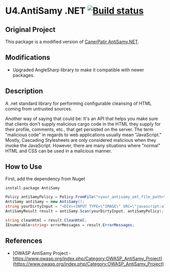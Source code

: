 U4.AntiSamy .NET [![Build status](https://ci.appveyor.com/api/projects/status/fqd8927i932hbr9j?svg=true)](https://ci.appveyor.com/project/CanerPatir/antisamy-net)
========

Original Project
----------
This package is a modified version of [CanerPatir AntiSamy.NET](https://github.com/CanerPatir/AntiSamy.NET).

Modifications
----------
- Upgraded AngleSharp library to make it compatible with newer packages.

Description
----------
A .net standard library for performing configurable cleansing of HTML coming from untrusted sources.

Another way of saying that could be: It's an API that helps you make sure that clients don't supply malicious cargo code in the HTML they supply for their profile, comments, etc., 
that get persisted on the server. The term "malicious code" in regards to web applications usually mean "JavaScript." Mostly, Cascading Stylesheets are only considered malicious 
when they invoke the JavaScript. However, there are many situations where "normal" HTML and CSS can be used in a malicious manner.

How to Use
----------
First, add the dependency from Nuget
```powershall
install-package AntiSamy
```

```csharp
Policy antiSamyPolicy = Policy.FromFile("<your_antisamy_xml_file_path>")
AntiSamy antiSamy = new AntiSamy(); 
string yourDirtyInput = "<DIV><INPUT TYPE=\"IMAGE\" SRC=\"javascript:alert('XSS');\"></DIV>";
AntiSamyResult result = antiSamy.Scan(yourDirtyInput, antiSamyPolicy);

string cleanHtml = result.CleanHtml; 
IEnumerable<string> errorMessages = result.ErrorMessages;
```

References
----------

* [OWASP AntiSamy Project - https://www.owasp.org/index.php/Category:OWASP_AntiSamy_Project](https://www.owasp.org/index.php/Category:OWASP_AntiSamy_Project)
